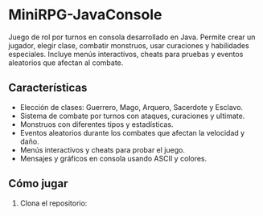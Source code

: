 # MiniRPG-JavaConsole
Juego de rol por turnos en consola desarrollado en Java. Permite crear un jugador, elegir clase, combatir monstruos, usar curaciones y habilidades especiales. Incluye menús interactivos, cheats para pruebas y eventos aleatorios que afectan al combate.

## Características
- Elección de clases: Guerrero, Mago, Arquero, Sacerdote y Esclavo.
- Sistema de combate por turnos con ataques, curaciones y ultimate.
- Monstruos con diferentes tipos y estadísticas.
- Eventos aleatorios durante los combates que afectan la velocidad y daño.
- Menús interactivos y cheats para probar el juego.
- Mensajes y gráficos en consola usando ASCII y colores.

## Cómo jugar
1. Clona el repositorio:
